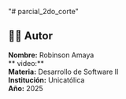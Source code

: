 "# parcial_2do_corte" 

## 👨‍💻 Autor

**Nombre:** Robinson Amaya  
** video:**  
**Materia:** Desarrollo de Software II  
**Institución:** Unicatólica  
**Año:** 2025
